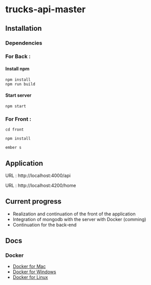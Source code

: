 # trucks-api-master


## Installation

### Dependencies

### For Back :

#### Install npm

```
npm install
npm run build
```

#### Start server
`npm start`


### For Front :

`cd front`

`npm install`

`ember s`


## Application

URL : http://localhost:4000/api

URL : http://localhost:4200/home

## Current progress
* Realization and continuation of the front of the application
* Integration of mongodb with the server with Docker (comming)
* Continuation for the back-end

## Docs

### Docker

* [Docker for Mac](https://docs.docker.com/docker-for-mac/)
* [Docker for Windows](https://docs.docker.com/docker-for-windows/)
* [Docker for Linux](https://docs.docker.com/engine/installation/linux/)



